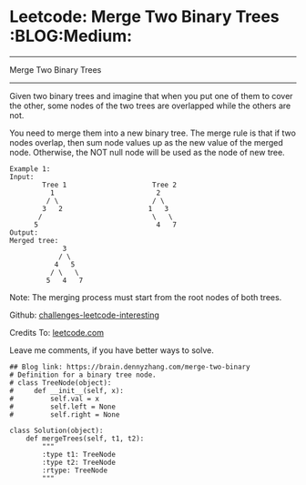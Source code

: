 # Leetcode: Merge Two Binary Trees     :BLOG:Medium:


---

Merge Two Binary Trees  

---

Given two binary trees and imagine that when you put one of them to cover the other, some nodes of the two trees are overlapped while the others are not.  

You need to merge them into a new binary tree. The merge rule is that if two nodes overlap, then sum node values up as the new value of the merged node. Otherwise, the NOT null node will be used as the node of new tree.  

    Example 1:
    Input: 
            Tree 1                     Tree 2                  
              1                         2                             
             / \                       / \                            
            3   2                     1   3                        
           /                           \   \                      
          5                             4   7                  
    Output: 
    Merged tree:
                 3
                / \
               4   5
              / \   \ 
             5   4   7

Note: The merging process must start from the root nodes of both trees.  

Github: [challenges-leetcode-interesting](https://github.com/DennyZhang/challenges-leetcode-interesting/tree/master/merge-two-binary)  

Credits To: [leetcode.com](https://leetcode.com/problems/merge-two-binary/description/)  

Leave me comments, if you have better ways to solve.  

    ## Blog link: https://brain.dennyzhang.com/merge-two-binary
    # Definition for a binary tree node.
    # class TreeNode(object):
    #     def __init__(self, x):
    #         self.val = x
    #         self.left = None
    #         self.right = None
    
    class Solution(object):
        def mergeTrees(self, t1, t2):
            """
            :type t1: TreeNode
            :type t2: TreeNode
            :rtype: TreeNode
            """